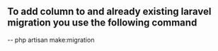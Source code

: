 ## To add column to and already existing laravel migration you use the following command

-- php artisan make:migration 